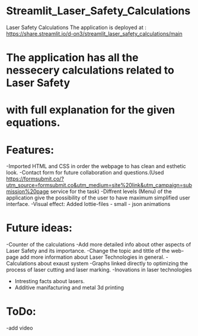 # Streamlit_Laser_Safety_Calculations

Laser Safety Calculations 
The application is deployed at : https://share.streamlit.io/d-on3/streamlit_laser_safety_calculations/main


# The application has all the nessecery calculations related to Laser Safety
# with full explanation for the given equations.

# Features:
-Imported HTML and CSS in order the webpage to has clean and esthetic look.
-Contact form for future collaboration and questions.(Used https://formsubmit.co/?utm_source=formsubmit.co&utm_medium=site%20link&utm_campaign=submission%20page service for the task)
-Diffrent levels (Menu) of the application give the possibility of the user to have maximum
simplified user interface.
-Visual effect: Added lottie-files - small - json animations

# Future ideas:
-Counter of the calculations 
-Add more detailed info about other aspects of Laser Safety and its importance.
-Change the topic and tittle of the web-page add more information about Laser Technologies in general.
-Calculations about exaust system 
-Graphs linked directly to optimizing the process of laser cutting and laser marking.
-Inovations in laser technologies 
- Intresting facts about lasers.
- Additive manifacturing and metal 3d printing 

# ToDo:
-add video 
